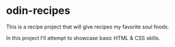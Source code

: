 # odin-recipes

This is a recipe project that will give recipes my favorite soul foods.

In this project I'll attempt to showcase basic HTML & CSS skills. 